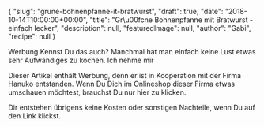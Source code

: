 {
    "slug": "grune-bohnenpfanne-it-bratwurst",
    "draft": true,
    "date": "2018-10-14T10:00:00+00:00",
    "title": "Gr\u00fcne Bohnenpfanne mit Bratwurst - einfach lecker",
    "description": null,
    "featuredImage": null,
    "author": "Gabi",
    "recipe": null
}

Werbung
Kennst Du das auch? Manchmal hat man einfach keine Lust etwas sehr Aufwändiges zu kochen. Ich nehme mir 

Dieser Artikel enthält Werbung, denn er ist in Kooperation mit der Firma Hanuko entstanden. Wenn Du Dich im Onlineshop dieser Firma etwas umschauen möchtest, brauchst Du nur hier zu klicken.

Dir entstehen übrigens keine Kosten oder sonstigen Nachteile, wenn Du auf den Link klickst.